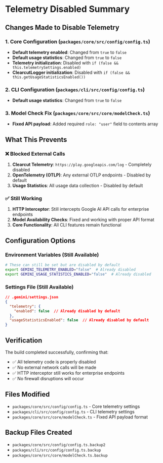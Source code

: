 # Telemetry Disabled Summary

## Changes Made to Disable Telemetry

### 1. Core Configuration (`packages/core/src/config/config.ts`)
- **Default telemetry enabled**: Changed from `true` to `false`
- **Default usage statistics**: Changed from `true` to `false`
- **Telemetry initialization**: Disabled with `if (false && this.telemetrySettings.enabled)`
- **ClearcutLogger initialization**: Disabled with `if (false && this.getUsageStatisticsEnabled())`

### 2. CLI Configuration (`packages/cli/src/config/config.ts`)
- **Default usage statistics**: Changed from `true` to `false`

### 3. Model Check Fix (`packages/core/src/core/modelCheck.ts`)
- **Fixed API payload**: Added required `role: "user"` field to contents array

## What This Prevents

### ❌ Blocked External Calls
1. **Clearcut Telemetry**: `https://play.googleapis.com/log` - Completely disabled
2. **OpenTelemetry (OTLP)**: Any external OTLP endpoints - Disabled by default
3. **Usage Statistics**: All usage data collection - Disabled by default

### ✅ Still Working
1. **HTTP Interceptor**: Still intercepts Google AI API calls for enterprise endpoints
2. **Model Availability Checks**: Fixed and working with proper API format
3. **Core Functionality**: All CLI features remain functional

## Configuration Options

### Environment Variables (Still Available)
```bash
# These can still be set but are disabled by default
export GEMINI_TELEMETRY_ENABLED="false"  # Already disabled
export GEMINI_USAGE_STATISTICS_ENABLED="false"  # Already disabled
```

### Settings File (Still Available)
```json
// .gemini/settings.json
{
  "telemetry": {
    "enabled": false  // Already disabled by default
  },
  "usageStatisticsEnabled": false  // Already disabled by default
}
```

## Verification

The build completed successfully, confirming that:
- ✅ All telemetry code is properly disabled
- ✅ No external network calls will be made
- ✅ HTTP interceptor still works for enterprise endpoints
- ✅ No firewall disruptions will occur

## Files Modified
- `packages/core/src/config/config.ts` - Core telemetry settings
- `packages/cli/src/config/config.ts` - CLI telemetry settings  
- `packages/core/src/core/modelCheck.ts` - Fixed API payload format

## Backup Files Created
- `packages/core/src/config/config.ts.backup2`
- `packages/cli/src/config/config.ts.backup`
- `packages/core/src/core/modelCheck.ts.backup`
